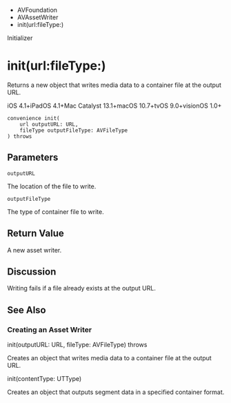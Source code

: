 

- AVFoundation
- AVAssetWriter
-  init(url:fileType:) 

Initializer

# init(url:fileType:)

Returns a new object that writes media data to a container file at the output URL.

iOS 4.1+iPadOS 4.1+Mac Catalyst 13.1+macOS 10.7+tvOS 9.0+visionOS 1.0+

``` source
convenience init(
    url outputURL: URL,
    fileType outputFileType: AVFileType
) throws
```

## Parameters 

`outputURL`  

The location of the file to write.

`outputFileType`  

The type of container file to write.

## Return Value

A new asset writer.

## Discussion

Writing fails if a file already exists at the output URL.

## See Also

### Creating an Asset Writer

init(outputURL: URL, fileType: AVFileType) throws

Creates an object that writes media data to a container file at the output URL.

init(contentType: UTType)

Creates an object that outputs segment data in a specified container format.

